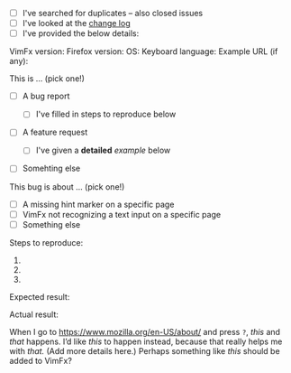 <!--
Thank you for using VimFx!

Before submitting an issue, you need to check the below items. :)
(Change “[ ]” into “[x]”.)
-->

- [ ] I've searched for duplicates – also closed issues
- [ ] I've looked at the [change log](https://github.com/akhodakivskiy/VimFx/blob/master/CHANGELOG.md)
- [ ] I've provided the below details:

VimFx version: 
Firefox version: 
OS: 
Keyboard language: 
Example URL (if any): 

This is … (pick one!)

- [ ] A bug report
  - [ ] I've filled in steps to reproduce below
- [ ] A feature request
  - [ ] I've given a **detailed** _example_ below
- [ ] Somehting else



<!-- For BUG REPORTS: (fill in the below) -->

This bug is about … (pick one!)

- [ ] A missing hint marker on a specific page
- [ ] VimFx not recognizing a text input on a specific page
- [ ] Something else

Steps to reproduce:

1. 
2. 
3. 

Expected result: 

Actual result: 

<!-- Example:
Steps to reproduce:

1. Go to https://www.mozilla.org/en-US/about/
2. Scroll to the bottom of the page.
2. Press `f`.

Expected reult: There should be hint marker for the “Contact Us” link at the bottom.

Actual result: There is no hint marker for the “Contact Us” link.
-->

<!-- Remember to delete the feature request stuff below :) -->



<!-- For FEATURE REQUESTS: (edit the below example) -->

When I go to https://www.mozilla.org/en-US/about/ and press `?`, _this_ and _that_ happens. I’d like _this_ to happen instead, because that really helps me with _that._ (Add more details here.) Perhaps something like _this_ should be added to VimFx?
